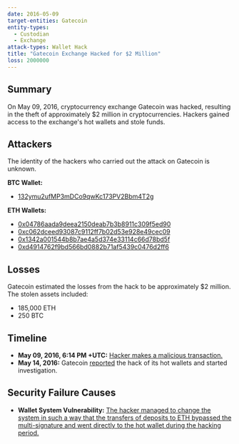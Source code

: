 ```yaml
---
date: 2016-05-09
target-entities: Gatecoin
entity-types:
  - Custodian
  - Exchange
attack-types: Wallet Hack
title: "Gatecoin Exchange Hacked for $2 Million"
loss: 2000000
---
```


## Summary

On May 09, 2016, cryptocurrency exchange Gatecoin was hacked, resulting in the theft of approximately $2 million in cryptocurrencies. Hackers gained access to the exchange's hot wallets and stole funds.

## Attackers

The identity of the hackers who carried out the attack on Gatecoin is unknown.

**BTC Wallet:**
- [132ymu2ufMP3mDCo9qwKc173PV2Bbm4T2g](https://www.blockchain.com/explorer/addresses/btc/132ymu2ufMP3mDCo9qwKc173PV2Bbm4T2g)

**ETH Wallets:**
- [0x04786aada9deea2150deab7b3b8911c309f5ed90](https://etherscan.io/address/0x04786aada9deea2150deab7b3b8911c309f5ed90)
- [0xc062dceed93087c9112ff7b02d53e928e49cec09](https://etherscan.io/address/0xc062dceed93087c9112ff7b02d53e928e49cec09)
- [0x1342a001544b8b7ae4a5d374e33114c66d78bd5f](https://etherscan.io/address/0x1342a001544b8b7ae4a5d374e33114c66d78bd5f)
- [0xd4914762f9bd566bd0882b71af5439c0476d2ff6](https://etherscan.io/address/0xd4914762f9bd566bd0882b71af5439c0476d2ff6)

## Losses

Gatecoin estimated the losses from the hack to be approximately $2 million. The stolen assets included:

- 185,000 ETH
- 250 BTC

## Timeline

- **May 09, 2016, 6:14 PM +UTC:** [Hacker makes a malicious transaction.](https://blockchair.com/bitcoin/transaction/4a1b96b166de37860195af37b6396a0516b009536e0f332006ca61b4fab0cd08)
- **May 14, 2016:** Gatecoin [reported](https://web.archive.org/web/20160514153212/https://gatecoin.com/) the hack of its hot wallets and started investigation.

## Security Failure Causes

- **Wallet System Vulnerability:** [The hacker managed to change the system in such a way that the transfers of deposits to ETH bypassed the multi-signature and went directly to the hot wallet during the hacking period.](https://www.coindesk.com/markets/2016/05/16/gatecoin-claims-2-million-in-bitcoins-and-ethers-lost-in-security-breach)
